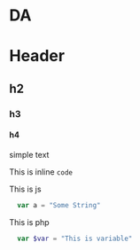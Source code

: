 # DA

Header
======


## h2
### h3
#### h4

simple text

This is inline `code`

This is js
```js
  var a = "Some String"
```

This is php
```php
  var $var = "This is variable"
```
  
